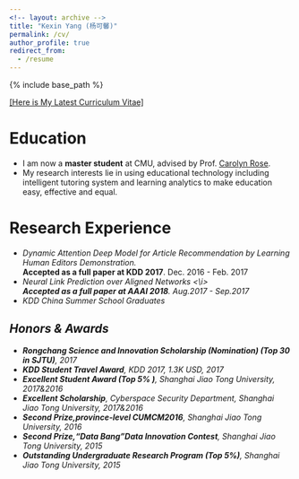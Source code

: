 ```yaml
---
<!-- layout: archive -->
title: "Kexin Yang (杨可馨)"
permalink: /cv/
author_profile: true
redirect_from:
  - /resume
---
```


{% include base_path %}

[[Here is My Latest Curriculum Vitae]](http://kexin-yang.github.io/_pages/404.md)


Education
======
* I am now a **master student** at CMU, advised by Prof. 
[Carolyn Rose](http://www.cs.cmu.edu/~cprose/).
* My research interests lie in using educational technology including intelligent tutoring system and learning analytics to make education easy, effective and equal.  


Research Experience
======
* <i> Dynamic Attention Deep Model for Article Recommendation by Learning Human Editors Demonstration. </i> <br> **Accepted as a full paper at KDD 2017**. Dec. 2016 - Feb. 2017
* <i> Neural Link Prediction over Aligned Networks <\i> <br> **Accepted as a full paper at AAAI 2018**. Aug.2017 - Sep.2017
* KDD China Summer School Graduates
  

## Honors & Awards
* **Rongchang Science and Innovation Scholarship (Nomination) (Top 30 in SJTU)**, 2017
* **KDD Student Travel Award**, KDD 2017, 1.3K USD, 2017
* **Excellent Student Award (Top 5% )**, Shanghai Jiao Tong University, 2017&2016
* **Excellent Scholarship**, Cyberspace Security Department, Shanghai Jiao Tong University, 2017&2016
* **Second Prize,province-level CUMCM2016**, Shanghai Jiao Tong University, 2016
* **Second Prize,“Data Bang”Data Innovation Contest**, Shanghai Jiao Tong University, 2015
* **Outstanding Undergraduate Research Program (Top 5%)**, Shanghai Jiao Tong University, 2015
